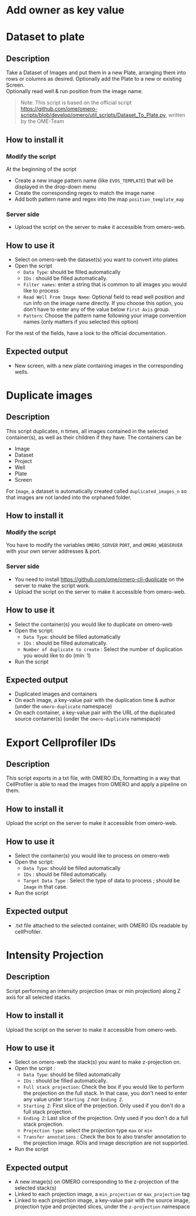 # Add owner as key value

# Dataset to plate
## Description

Take a Dataset of Images and put them in a new Plate, arranging them into rows or columns as desired.
Optionally add the Plate to a new or existing Screen.<br>
Optionally read well & run position from the image name.

> Note: This script is based on the official script 
> https://github.com/ome/omero-scripts/blob/develop/omero/util_scripts/Dataset_To_Plate.py, written by the OME-Team

## How to install it
### Modify the script

At the beginning of the script
- Create a new image pattern name (like `EVOS_TEMPLATE`) that will be displayed in the drop-down menu
- Create the corresponding regex to match the image name
- Add both pattern name and regex into the map `position_template_map`

### Server side
- Upload the script on the server to make it accessible from omero-web.

## How to use it
- Select on omero-web the dataset(s) you want to convert into plates
- Open the script
  - `Data Type`: should be filled automatically 
  - `IDs` : should be filled automatically.
  - `Filter names`: enter a string that is common to all images you would like to process
  - ``Read Well From Image Name``: Optional field to read well position and run info on the image name directly.
  If you choose this option, you don't have to enter any of the value below `First Axis` group.
  - `Pattern`: Choose the pattern name following your image convention names (only matters if you selected this option)

For the rest of the fields, have a look to the official documentation.

## Expected output
- New screen, with a new plate containing images in the corresponding wells.

# Duplicate images
## Description

 This script duplicates, n times, all images contained in the selected container(s), as well as their children if they have. The containers can be
 - Image 
 - Dataset
 - Project
 - Well
 - Plate
 - Screen
 
 For `Image`, a dataset is automatically created called `duplicated_images_n` so that images are not landed into the orphaned folder.
 
 ## How to install it
 ### Modify the script
 You have to modify the variables `OMERO_SERVER` `PORT`, and `OMERO_WEBSERVER` with your own server addresses & port.
 
 ### Server side
- You need to install https://github.com/ome/omero-cli-duplicate on the server to make the script work.
- Upload the script on the server to make it accessible from omero-web.

## How to use it
- Select the container(s) you would like to duplicate on omero-web
- Open the script:
  - `Data Type`: should be filled automatically 
  - `IDs` : should be filled automatically.
  - `Number of duplicate to create` : Select the number of duplication you would like to do (min: 1)
- Run the script
 
## Expected output
- Duplicated images and containers
- On each image, a key-value pair with the duplication time & author (under the `omero-duplicate` namespace)
- On each container, a key-value pair with the URL of the duplicated source container(s) (under the `omero-duplicate` namespace)

# Export Cellprofiler IDs
## Description
This script exports in a txt file, with OMERO IDs, formatting in a way that CellProfiler
is able to read the images from OMERO and apply a pipeline on them.

## How to install it
Upload the script on the server to make it accessible from omero-web.

## How to use it
- Select the container(s) you would like to process on omero-web
- Open the script:
  - `Data Type`: should be filled automatically 
  - `IDs` : should be filled automatically.
  - `Target Data Type` : Select the type of data to process ; should be `Image` in that case.
- Run the script

## Expected output
- .txt file attached to the selected container, with OMERO IDs readable by cellProfiler. 

# Intensity Projection

## Description
Script performing an intensity projection (max or min projection) along Z axis for all selected stacks. 

## How to install it
Upload the script on the server to make it accessible from omero-web.

## How to use it
- Select on omero-web the stack(s) you want to make z-projection on.
- Open the script : 
  - `Data Type`: should be filled automatically 
  - `IDs` : should be filled automatically.
  - `Full stack projection`: Check the box if you would like to perform the projection on the full stack. 
  In that case, you don't need to enter any value under `Starting Z` nor `Ending Z`.
  - `Starting Z`: First slice of the projection. Only used if you don't do a full stack projection.
  - `Ending Z`:  Last slice of the projection. Only used if you don't do a full stack projection.
  - `Projection type`:  select the projection type `max` or `min`
  - `Transfer annotations` : Check the box to also transfer annotation to the projection image. ROIs and image description are not supported.
- Run the script
 
## Expected output
- A new image(s) on OMERO corresponding to the z-projection of the selected stack(s)
- Linked to each projection image, a `min_projection` or `max_projection` tag
- Linked to each projection image, a key-value pair with the source image, projection type and projected slices, under the `z-projection` namespace